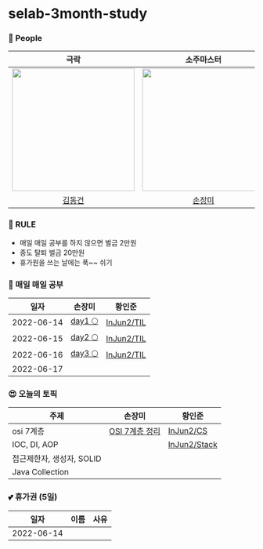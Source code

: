 # selab-3month-study

### 🙆 People

|     극락     |    소주마스터     |     알콜 킬러      |
| :-----------------------------------: | :-----------------: | :----------------: |
| <img src="https://avatars.githubusercontent.com/u/50691225?v=4" width="250"/> |<img src="https://avatars.githubusercontent.com/u/71416769?v=4" width="250"/> |<img src="https://avatars.githubusercontent.com/u/50690859?v=4" width="250"/> |
|   [김동건](https://github.com/DongGeon0908) |   [손장미](https://github.com/sonrose) |   [황인준](https://github.com/InJun2)   | 



### 🤙 RULE

- 매일 매일 공부를 하지 않으면 벌금 2만원
- 중도 탈퇴 벌금 20만원
- 휴가원을 쓰는 날에는 푹~~ 쉬기

### 🙂 매일 매일 공부

|일자|손장미|황인준|
|---|---|---|
|2022-06-14|[day1 🌕](https://velog.io/@newbiekim/day1-00l6xhnd)|[InJun2/TIL](https://github.com/InJun2/TIL/tree/main/todo-list/2022/06)|
|2022-06-15|[day2 🌕](https://velog.io/@newbiekim/day2-ib73kup2)|[InJun2/TIL](https://github.com/InJun2/TIL/tree/main/todo-list/2022/06)|
|2022-06-16|[day3 🌕](https://velog.io/@newbiekim/day3-q36l7vzk)|[InJun2/TIL](https://github.com/InJun2/TIL/tree/main/todo-list/2022/06)|
|2022-06-17|||


<!--
|테스트1|테스트2|테스트3|
|테스트1|테스트2|테스트3|
-->

### 😍 오늘의 토픽

|주제|손장미|황인준|
|---|---|---|
|osi 7계층|[OSI 7계층 정리](https://unequaled-peach-7e5.notion.site/OSI-7-73ec37a6550c44a0b078a83525e53b53)|[InJun2/CS](https://github.com/InJun2/TIL/blob/main/CS-topic/network/OSI-7Layer.md)|
|IOC, DI, AOP||[InJun2/Stack](https://github.com/InJun2/TIL/blob/main/Stack/Spring/IOC-DI-AOP.md)|
|접근제한자, 생성자, SOLID|||
|Java Collection|||

<!--
|테스트1|테스트2|테스트3|
|테스트1|테스트2|테스트3|
-->

### 💕 휴가권 (5일)

|일자|이름|사유|
|---|---|---|
|2022-06-14|||
